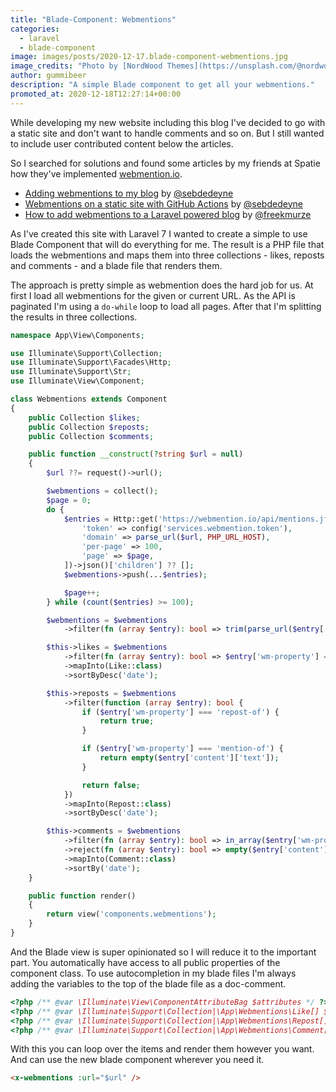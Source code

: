 ```yaml
---
title: "Blade-Component: Webmentions"
categories:
  - laravel
  - blade-component
image: images/posts/2020-12-17.blade-component-webmentions.jpg
image_credits: "Photo by [NordWood Themes](https://unsplash.com/@nordwood) on [Unsplash](https://unsplash.com/photos/yyMJNPgQ-X8)"
author: gummibeer
description: "A simple Blade component to get all your webmentions."
promoted_at: 2020-12-18T12:27:14+00:00
---
```


While developing my new website including this blog I've decided to go with a static site and don't want to handle comments and so on.
But I still wanted to include user contributed content below the articles.

So I searched for solutions and found some articles by my friends at Spatie how they've implemented [webmention.io](https://webmention.io/).

- [Adding webmentions to my blog](https://sebastiandedeyne.com/adding-webmentions-to-my-blog/) by [@sebdedeyne](https://twitter.com/sebdedeyne)
- [Webmentions on a static site with GitHub Actions](https://sebastiandedeyne.com/webmentions-on-a-static-site-with-github-actions/) by [@sebdedeyne](https://twitter.com/sebdedeyne)
- [How to add webmentions to a Laravel powered blog](https://freek.dev/1406-how-to-add-webmentions-to-a-laravel-powered-blog) by [@freekmurze](https://twitter.com/freekmurze)

As I've created this site with Laravel 7 I wanted to create a simple to use Blade Component that will do everything for me.
The result is a PHP file that loads the webmentions and maps them into three collections - likes, reposts and comments - and a blade file that renders them.

The approach is pretty simple as webmention does the hard job for us.
At first I load all webmentions for the given or current URL.
As the API is paginated I'm using a `do-while` loop to load all pages.
After that I'm splitting the results in three collections.

```php app/View/Components/Webmentions.php
namespace App\View\Components;

use Illuminate\Support\Collection;
use Illuminate\Support\Facades\Http;
use Illuminate\Support\Str;
use Illuminate\View\Component;

class Webmentions extends Component
{
    public Collection $likes;
    public Collection $reposts;
    public Collection $comments;

    public function __construct(?string $url = null)
    {
        $url ??= request()->url();

        $webmentions = collect();
        $page = 0;
        do {
            $entries = Http::get('https://webmention.io/api/mentions.jf2', [
                'token' => config('services.webmention.token'),
                'domain' => parse_url($url, PHP_URL_HOST),
                'per-page' => 100,
                'page' => $page,
            ])->json()['children'] ?? [];
            $webmentions->push(...$entries);

            $page++;
        } while (count($entries) >= 100);

        $webmentions = $webmentions
            ->filter(fn (array $entry): bool => trim(parse_url($entry['wm-target'], PHP_URL_PATH), '/') === trim(parse_url($url, PHP_URL_PATH), '/'));

        $this->likes = $webmentions
            ->filter(fn (array $entry): bool => $entry['wm-property'] === 'like-of')
            ->mapInto(Like::class)
            ->sortByDesc('date');

        $this->reposts = $webmentions
            ->filter(function (array $entry): bool {
                if ($entry['wm-property'] === 'repost-of') {
                    return true;
                }

                if ($entry['wm-property'] === 'mention-of') {
                    return empty($entry['content']['text']);
                }

                return false;
            })
            ->mapInto(Repost::class)
            ->sortByDesc('date');

        $this->comments = $webmentions
            ->filter(fn (array $entry): bool => in_array($entry['wm-property'], ['mention-of', 'in-reply-to']))
            ->reject(fn (array $entry): bool => empty($entry['content']['text']))
            ->mapInto(Comment::class)
            ->sortBy('date');
    }

    public function render()
    {
        return view('components.webmentions');
    }
}
```

And the Blade view is super opinionated so I will reduce it to the important part.
You automatically have access to all public properties of the component class.
To use autocompletion in my blade files I'm always adding the variables to the top of the blade file as a doc-comment.

```php resources/views/components/webmentions.blade.php
<?php /** @var \Illuminate\View\ComponentAttributeBag $attributes */ ?>
<?php /** @var \Illuminate\Support\Collection|\App\Webmentions\Like[] $likes */ ?>
<?php /** @var \Illuminate\Support\Collection|\App\Webmentions\Repost[] $reposts */ ?>
<?php /** @var \Illuminate\Support\Collection|\App\Webmentions\Comment[] $comments */ ?>
```

With this you can loop over the items and render them however you want.
And can use the new blade component wherever you need it.

```html
<x-webmentions :url="$url" />
```
